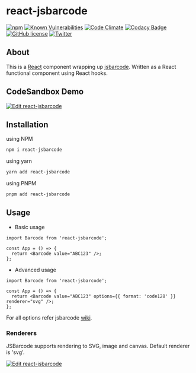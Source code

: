 # react-jsbarcode

[![npm](https://img.shields.io/npm/v/react-jsbarcode.svg)](https://www.npmjs.com/package/react-jsbarcode)
[![Known Vulnerabilities](https://snyk.io/test/github/iamchathu/react-jsbarcode/badge.svg)](https://snyk.io/test/github/iamchathu/react-jsbarcode)
[![Code Climate](https://codeclimate.com/github/iamchathu/react-jsbarcode/badges/gpa.svg)](https://codeclimate.com/github/iamchathu/react-jsbarcode)
[![Codacy Badge](https://app.codacy.com/project/badge/Grade/1327fdb350f84fc7b3dded573c983892)](https://www.codacy.com/gh/iamchathu/react-jsbarcode/dashboard?utm_source=github.com&utm_medium=referral&utm_content=iamchathu/react-jsbarcode&utm_campaign=Badge_Grade)
[![GitHub license](https://img.shields.io/badge/license-MIT-blue.svg)](https://raw.githubusercontent.com/iamchathu/react-jsbarcode/master/LICENSE)
[![Twitter](https://img.shields.io/twitter/url/https/github.com/iamchathu/react-jsbarcode.svg?style=social)](https://twitter.com/intent/tweet?text=Barcode+for+react&url=https%3A%2F%2Fgithub.com%2Fiamchathu%2Freact-jsbarcode)

## About

This is a [React](https://reactjs.org) component wrapping up [jsbarcode](<[https://](https://github.com/lindell/JsBarcode)>). Written as a React functional component using React hooks. <ReactBarcode />

## CodeSandbox Demo

[![Edit react-jsbarcode](https://codesandbox.io/static/img/play-codesandbox.svg)](https://codesandbox.io/s/react-jsbarcode-2659g?fontsize=14&hidenavigation=1&theme=dark)

## Installation

using NPM

```bash
npm i react-jsbarcode
```

using yarn

```bash
yarn add react-jsbarcode
```

using PNPM

```bash
pnpm add react-jsbarcode
```

## Usage

- Basic usage

```tsx
import Barcode from 'react-jsbarcode';

const App = () => {
  return <Barcode value="ABC123" />;
};
```

- Advanced usage

```tsx
import Barcode from 'react-jsbarcode';

const App = () => {
  return <Barcode value="ABC123" options={{ format: 'code128' }} renderer="svg" />;
};
```

For all options refer jsbarcode [wiki](https://github.com/lindell/JsBarcode/wiki/Options).

### Renderers

JSBarcode supports rendering to SVG, image and canvas. Default renderer is 'svg'.

[![Edit react-jsbarcode](https://codesandbox.io/static/img/play-codesandbox.svg)](https://codesandbox.io/s/react-jsbarcode-2659g?fontsize=14&hidenavigation=1&theme=dark)
